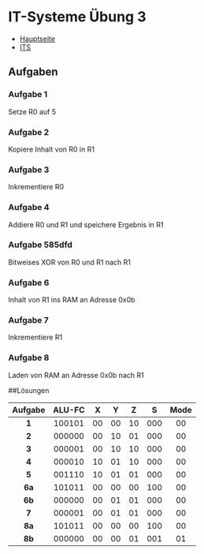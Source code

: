 <script src="https://cdn.mathjax.org/mathjax/latest/MathJax.js?config=TeX-AMS-MML_HTMLorMML" type="text/javascript"></script>

# IT-Systeme Übung 3

- [Hauptseite](https://ge-kempten.github.io)
- [ITS](https://ge-kempten.github.io/1/it-systeme/)

## Aufgaben

### Aufgabe 1

Setze R0 auf 5

### Aufgabe 2

Kopiere Inhalt von R0 in R1

### Aufgabe 3

Inkrementiere R0

### Aufgabe 4

Addiere R0 und R1 und speichere Ergebnis in R1

### Aufgabe 585dfd

Bitweises XOR von R0 und R1 nach R1

### Aufgabe 6

Inhalt von R1 ins RAM an Adresse 0x0b

### Aufgabe 7

Inkrementiere R1

### Aufgabe 8

Laden von RAM an Adresse 0x0b nach R1

##Lösungen

|Aufgabe|ALU-FC|X|Y|Z|S|Mode|
|:-:|:-:|:-:|:-:|:-:|:-:|:-:|
|**1**|100101|00|00|10|000|00|
|**2**|000000|00|10|01|000|00|
|**3**|000001|00|10|10|000|00|
|**4**|000010|10|01|10|000|00|
|**5**|001110|10|01|01|000|00|
|**6a**|101011|00|00|00|100|00|
|**6b**|000000|00|01|01|000|00|
|**7**|000001|00|01|01|000|00|
|**8a**|101011|00|00|00|100|00|
|**8b**|000000|00|00|01|001|01|
